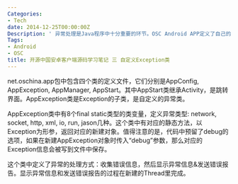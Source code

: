 ```yaml
---
Categories:
- Tech
date: 2014-12-25T00:00:00Z
Description: ' 异常处理是Java程序中十分重要的环节。OSC Android APP定义了自己的异常类，并对它们针对性处理。这篇文章关注AppException的处理方法。 '
Tags:
- Android
- OSC
title: 开源中国安卓客户端源码学习笔记 三 自定义Exception类
---
```


<div class="message">
</div>

net.oschina.app包中包含四个类的定义文件，它们分别是AppConfig, AppException, AppManager, AppStart。其中AppStart类继承Activity，是跳转界面。AppException类是Exception的子类，是自定义的异常类。  

AppException类中有8个final static类型的类变量，定义异常类型: network, socket, http, xml, io, run, jason几种。这个类中有对应的静态方法，以Exception为形参，返回对应的新建对象。值得注意的是，代码中预留了debug的选项，如果在新建AppException对象时传入“debug”参数，那么对应的Exception信息会被写到文件中保存。  

这个类中定义了异常的处理方式：收集错误信息，然后显示异常信息&发送错误报告。显示异常信息和发送错误报告的过程在新建的Thread里完成。  
